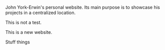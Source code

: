 John York-Erwin's personal website. Its main purpose is to showcase his projects in a centralized location.

This is not a test.

This is a new website.

Stuff
things

